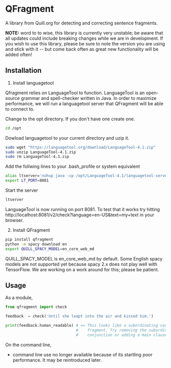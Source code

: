 # QFragment 

A library from Quill.org for detecting and correcting sentence fragments.

**NOTE:** word to to wise, this library is currently very unstable; be aware
that all updates could include breaking changes while we are in development.  If
you wish to use this library, please be sure to note the version you are using
and stick with it -- but come back often as great new functionality will be
added often!

## Installation

1. Install languagetool

Qfragment relies on LanguageTool to function. LanguageTool is an open-source
grammar and spell-checker written in Java. In order to maximize performance, we
will run a languagetool server that QFragment will be able to connect to.

Change to the opt directory. If you don't have one create one.
```bash
cd /opt
```

Dowload languagetool to your current directory and uzip it.
```bash
sudo wget "https://languagetool.org/download/LanguageTool-4.1.zip"
sudo unzip LanguageTool-4.1.zip
sudo rm LanguageTool-4.1.zip
```

Add the follwing lines to your .bash_profile or system equivalent
```bash
alias ltserver='nohup java -cp /opt/LanguageTool-4.1/languagetool-server.jar org.languagetool.server.HTTPServer --port 8081 </dev/null >/dev/null 2>&1 &'
export LT_PORT=8081
```

Start the server
```bash
ltserver
```

LanguageTool is now running on port 8081. To test that it works try hitting
http://localhost:8081/v2/check?language=en-US&text=my+text in your browser.

2. Install QFragment

```bash
pip install qfragment
python -m spacy download en
export QUILL_SPACY_MODEL=en_core_web_md
```

QUILL_SPACY_MODEL is en_core_web_md by default. Some English spacy models are
not supported yet because spacy 2.x does not play well with TensorFlow.  We are
working on a work around for this; please be patient. 

## Usage

As a module,
```py
from qfragment import check

feedback  = check('Until she leapt into the air and kissed him.')

print(feedback.human_readable) # => This looks like a subordinating conjunction
                               #    fragment. Try removing the subordinating
                               #    conjunction or adding a main clause.
```

On the command line,

 + command line use no longer available because of its startling poor
   performance. It may be reintroduced later.
